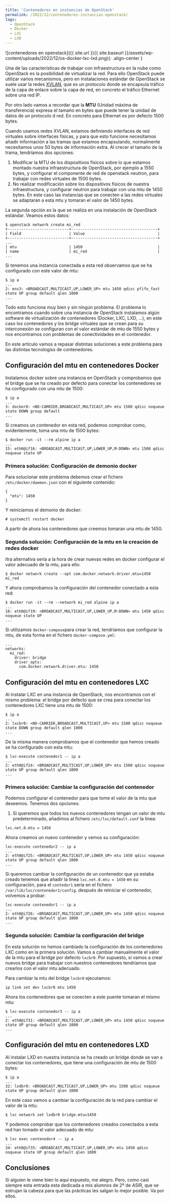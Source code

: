 ```yaml
---
title: 'Contenedores en instancias de OpenStack'
permalink: /2022/12/contenedores-instancias-openstack/
tags:
  - OpenStack
  - Docker
  - LXC
  - LXD
---
```


![contenedores en openstack]({{ site.url }}{{ site.baseurl }}/assets/wp-content/uploads/2022/12/os-docker-lxc-lxd.png){: .align-center }

Una de las características de trabajar con infraestructura en la nube como OpenStack es la posibilidad de virtualizar la red. Para ello OpenStack puede utilizar varios mecanismos, pero en instalaciones estándar de OpenStack se suele usar la redes [XVLAN](https://es.wikipedia.org/wiki/Virtual_Extensible_LAN), que es un protocolo  donde se encapsula tráfico de la capa de enlace sobre la capa de red, en concreto el tráfico Ethernet sobre una red IP.

Por otro lado vamos a recordar que la **MTU** (Unidad máxima de transferencia) expresa el tamaño en bytes que puede tener la unidad de datos de un protocolo d red. En concreto para Ethernet es por defecto 1500 bytes.

Cuando usamos redes XVLAN, estamos definiendo interfaces de red virtuales sobre interfaces físicas, y para que esto funcione necesitamos añadir información a las tramas que estamos encapsulando, normalmente necesitamos unos 50 bytes de información extra. Al crecer el tamaño de la trama, tendríamos dos opciones:

1. Modificar la MTU de los dispositivos físicos sobre lo que estamos montado nuestra infraestructura de OpenStack, por ejemplo a 1550 bytes, y configurar el componente de red de openstack neutron, para trabajar con redes virtuales de 1500 bytes.
2. No realizar modificación sobre los dispositivos físicos de nuestra infraestructura, y configurar neutron para trabajar con una mtu de 1450 bytes. En este caso las instancias que se conecten a las redes virtuales se adaptaran a esta mtu y tomaran el valor de 1450 bytes.

La segunda opción es la que se realiza en una instalación de OpenStack estándar. Veamos estos datos:

```
$ openstack network create mi_red
+---------------------------+--------------------------------------+
| Field                     | Value                                |
+---------------------------+--------------------------------------+
...
| mtu                       | 1450                                 |
| name                      | mi_red                               |
...
```

Si tenemos una instancia conectada a esta red observamos que se ha configurado con este valor de mtu:

```
$ ip a
...
2: ens3: <BROADCAST,MULTICAST,UP,LOWER_UP> mtu 1450 qdisc pfifo_fast state UP group default qlen 1000
...
```
Todo esto funciona muy bien y sin ningún problema. El problema lo encontramos cuando sobre una instancia de OpenStack instalamos algún software de virtualización de contenedores (Docker, LXC, LXD, ...), en este caso los contenedores y los bridge virtuales que se crean para su interconexión se configuran con el valor estándar de mtu de 1550 bytes y nos encontramos con problemas de conectividades en el contenedor.

En este artículo vamos a repasar distintas soluciones a este problema para las distintas tecnologíss  de contenedores.

<!--more-->

## Configuración del mtu en contenedores Docker

Instalamos docker sobre una instancia en OpenStack y comprobamos que el bridge que se ha creado por defecto para conectar los contenedores se ha configurado con una mtu de 1500:

```
$ ip a
...
3: docker0: <NO-CARRIER,BROADCAST,MULTICAST,UP> mtu 1500 qdisc noqueue state DOWN group default
...
```

Si creamos un contenedor en esta red, podemos comprobar como, evidentemente, toma una mtu de 1500 bytes:

```
$ docker run -it --rm alpine ip a
...
15: eth0@if16: <BROADCAST,MULTICAST,UP,LOWER_UP,M-DOWN> mtu 1500 qdisc noqueue state UP 
```

### Primera solución: Configuración de demonio docker

Para solucionar este problema debemos crear el fichero `/etc/docker/daemon.json` con el siguiente contenido:

```
{
  "mtu": 1450
}
```

Y reiniciamos el demonio de docker:

```
# systemctl restart docker
```

A partir de ahora los contenedores que creemos tomaran una mtu de 1450.

### Segunda solución: Configuración de la mtu en la creación de redes docker

Itra alternativa sería a la hora de crear nuevas redes en docker configurar el valor adecuado de la mtu, para ello:

```
$ docker network create --opt com.docker.network.driver.mtu=1450 mi_red
```

Y ahora comprobamos la configuración del contenedor conectado a esta red:

```
$ docker run -it --rm --network mi_red alpine ip a
...
18: eth0@if19: <BROADCAST,MULTICAST,UP,LOWER_UP,M-DOWN> mtu 1450 qdisc noqueue state UP 
...
```

Si utilizamos `docker-compose`para crear la red, tendríamos que configurar la mtu, de esta forma en el fichero `docker-compose.yml`:

```
...
networks:                                
  mi_red:                               
    driver: bridge                       
    driver_opts:                         
      com.docker.network.driver.mtu: 1450
```

## Configuración del mtu en contenedores LXC

Al instalar LXC en una instancia de OpenStack, nos encontramos con el mismo problema: el bridge por defecto que se crea para conectar los contenedores LXC tiene una mtu de 1500:

```
$ ip a
...
2: lxcbr0: <NO-CARRIER,BROADCAST,MULTICAST,UP> mtu 1500 qdisc noqueue state DOWN group default qlen 1000
...
```

De la misma manera comprobamos que el contenedor que hemos creado se ha configurado con esta mtu:

```
$ lxc-execute contenedor1 -- ip a
...
2: eth0@if24: <BROADCAST,MULTICAST,UP,LOWER_UP> mtu 1500 qdisc noqueue state UP group default qlen 1000
...
```

### Primera solución: Cambiar la configuración del contenedor

Podemos configurar el contenedor para que tome el valor de la mtu que deseemos. Tenemos dos opciones:

1. Si queremos que todos los nuevos contenedores tengan un valor de mtu predeterminado, añadimos al fichero `/etc/lxc/default.conf` la línea:

```
lxc.net.0.mtu = 1450
```

Ahora creamos un nuevo contenedor y vemos su configuración:

```
lxc-execute contenedor2 -- ip a
...
2: eth0@if25: <BROADCAST,MULTICAST,UP,LOWER_UP> mtu 1450 qdisc noqueue state UP group default qlen 1000
...
```

Si queremos cambiar la configuración de un contenedor que ya estaba creado tenemos que añadir la línea `lxc.net.0.mtu = 1450` en su configuración, para el `contedor1` sería en el fichero `/var/lib/lxc/contenedor1/config`. después de reiniciar el contenedor, volvemos a probar:

```
lxc-execute contenedor1 -- ip a
...
2: eth0@if26: <BROADCAST,MULTICAST,UP,LOWER_UP> mtu 1450 qdisc noqueue state UP group default qlen 1000
...
```

### Segunda solución: Cambiar la configuración del bridge

En esta solución no hemos cambiado la configuración de los contenedores LXC como en la primera solución. Vamos a cambiar manualmente el valor de la mtu para el bridge por defecto `lxcbr0`. Por supuesto, si vamos a crear nuevos bridge para trabajar con nuestros contenedores tendríamos que crearlos con el valor mtu adecuado.

Para cambiar la mtu del bridge `lxcbr0` ejecutamos:

```
ip link set dev lxcbr0 mtu 1450
```

Ahora los contenedores que se conecten a este puente tomaran el mismo mtu:

```
$ lxc-execute contenedor3 -- ip a
...
2: eth0@if31: <BROADCAST,MULTICAST,UP,LOWER_UP> mtu 1450 qdisc noqueue state UP group default qlen 1000
...
```

## Configuración del mtu en contenedores LXD

Al instalar LXD en nuestra instancia se ha creado un bridge donde se van a conectar los contenedores, que tiene una configuración de mtu de 1500 bytes:

```
$ ip a
...
32: lxdbr0: <BROADCAST,MULTICAST,UP,LOWER_UP> mtu 1500 qdisc noqueue state UP group default qlen 1000
```

En este caso vamos a cambiar la configuración de la red para cambiar el valor de la mtu:

```
$ lxc network set lxdbr0 bridge.mtu=1450
```

Y podemos comprobar que los contenedores creados conectados a esta red han tomado el valor adecuado de mtu:

```
$ lxc exec contenedor4 -- ip a
...
34: eth0@if35: <BROADCAST,MULTICAST,UP,LOWER_UP> mtu 1450 qdisc noqueue state UP group default qlen 1000
```

## Conclusiones

Si alguien le viene bien lo aquí expuesto, me alegro. Pero, como casi siempre esta entrada esta dedicada a mis alumnos de 2º de ASIR, que se estrujan la cabeza para que las prácticas les salgan lo mejor posible. Va por ellos.


